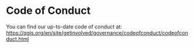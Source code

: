 # Code of Conduct
You can find our up-to-date code of conduct at: https://qgis.org/en/site/getinvolved/governance/codeofconduct/codeofconduct.html
